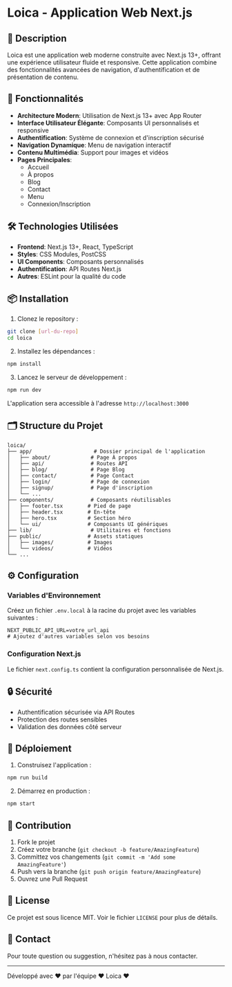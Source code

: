 # Loica - Application Web Next.js

## 📝 Description

Loica est une application web moderne construite avec Next.js 13+, offrant une expérience utilisateur fluide et responsive. Cette application combine des fonctionnalités avancées de navigation, d'authentification et de présentation de contenu.

## 🚀 Fonctionnalités

- **Architecture Modern**: Utilisation de Next.js 13+ avec App Router
- **Interface Utilisateur Élégante**: Composants UI personnalisés et responsive
- **Authentification**: Système de connexion et d'inscription sécurisé
- **Navigation Dynamique**: Menu de navigation interactif
- **Contenu Multimédia**: Support pour images et vidéos
- **Pages Principales**:
  - Accueil
  - À propos
  - Blog
  - Contact
  - Menu
  - Connexion/Inscription

## 🛠 Technologies Utilisées

- **Frontend**: Next.js 13+, React, TypeScript
- **Styles**: CSS Modules, PostCSS
- **UI Components**: Composants personnalisés
- **Authentification**: API Routes Next.js
- **Autres**: ESLint pour la qualité du code

## 📦 Installation

1. Clonez le repository :

```bash
git clone [url-du-repo]
cd loica
```

2. Installez les dépendances :

```bash
npm install
```

3. Lancez le serveur de développement :

```bash
npm run dev
```

L'application sera accessible à l'adresse `http://localhost:3000`

## 🗂 Structure du Projet

```
loica/
├── app/                    # Dossier principal de l'application
│   ├── about/             # Page À propos
│   ├── api/               # Routes API
│   ├── blog/              # Page Blog
│   ├── contact/           # Page Contact
│   ├── login/             # Page de connexion
│   ├── signup/            # Page d'inscription
│   └── ...
├── components/            # Composants réutilisables
│   ├── footer.tsx        # Pied de page
│   ├── header.tsx        # En-tête
│   ├── hero.tsx          # Section héro
│   └── ui/               # Composants UI génériques
├── lib/                   # Utilitaires et fonctions
├── public/               # Assets statiques
│   ├── images/           # Images
│   └── videos/           # Vidéos
└── ...
```

## ⚙️ Configuration

### Variables d'Environnement

Créez un fichier `.env.local` à la racine du projet avec les variables suivantes :

```env
NEXT_PUBLIC_API_URL=votre_url_api
# Ajoutez d'autres variables selon vos besoins
```

### Configuration Next.js

Le fichier `next.config.ts` contient la configuration personnalisée de Next.js.

## 🔒 Sécurité

- Authentification sécurisée via API Routes
- Protection des routes sensibles
- Validation des données côté serveur

## 🚀 Déploiement

1. Construisez l'application :

```bash
npm run build
```

2. Démarrez en production :

```bash
npm start
```

## 🤝 Contribution

1. Fork le projet
2. Créez votre branche (`git checkout -b feature/AmazingFeature`)
3. Committez vos changements (`git commit -m 'Add some AmazingFeature'`)
4. Push vers la branche (`git push origin feature/AmazingFeature`)
5. Ouvrez une Pull Request

## 📝 License

Ce projet est sous licence MIT. Voir le fichier `LICENSE` pour plus de détails.

## 📧 Contact

Pour toute question ou suggestion, n'hésitez pas à nous contacter.

---

Développé avec ❤️ par l'équipe ❤️ Loica ❤️ 

